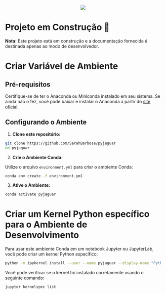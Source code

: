 <p align="center">
  <img src=https://imgur.com/Vp1FYue.png">
</p>

# Projeto em Construção 🚧

**Nota:** Este projeto está em construção e a documentação fornecida é destinada apenas ao modo de desenvolvedor.

# Criar Variável de Ambiente

## Pré-requisitos

Certifique-se de ter o Anaconda ou Miniconda instalado em seu sistema. Se ainda não o fez, você pode baixar e instalar o Anaconda a partir do [site oficial](https://www.anaconda.com/products/distribution).

## Configurando o Ambiente

1. **Clone este repositório:**

```bash
git clone https://github.com/SarahBarbosa/pyjaguar
cd pyjaguar
```

2. **Crie o Ambiente Conda:**

Utilize o arquivo `environment.yml` para criar o ambiente Conda:

```bash
conda env create -f environment.yml
```

3. **Ative o Ambiente:**

```bash
conda activate pyjaguar
```

# Criar um Kernel Python específico para o Ambiente de Desenvolvimento

Para usar este ambiente Conda em um notebook Jupyter ou JupyterLab, você pode criar um kernel Python específico:

```bash
python -m ipykernel install --user --name pyjaguar --display-name "Python (pyjaguar)"
```

Você pode verificar se o kernel foi instalado corretamente usando o seguinte comando:

```bash
jupyter kernelspec list
```